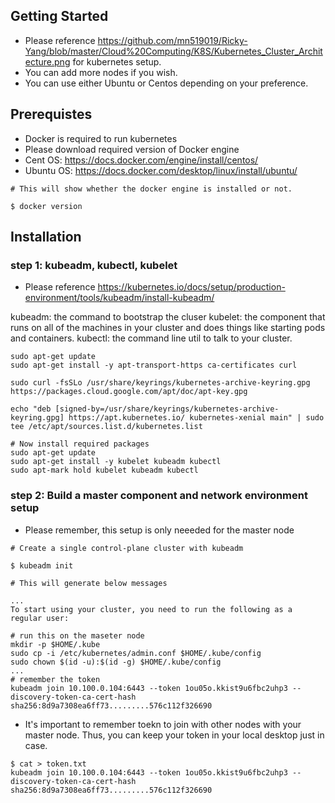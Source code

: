 ## Getting Started
- Please reference https://github.com/mn519019/Ricky-Yang/blob/master/Cloud%20Computing/K8S/Kubernetes_Cluster_Architecture.png for kubernetes setup.
- You can add more nodes if you wish.
- You can use either Ubuntu or Centos depending on your preference.

## Prerequistes
- Docker is required to run kubernetes
- Please download required version of Docker engine 
- Cent OS: https://docs.docker.com/engine/install/centos/
- Ubuntu OS: https://docs.docker.com/desktop/linux/install/ubuntu/

```
# This will show whether the docker engine is installed or not. 

$ docker version
```

## Installation 

### step 1: kubeadm, kubectl, kubelet
- Please reference https://kubernetes.io/docs/setup/production-environment/tools/kubeadm/install-kubeadm/

kubeadm: the command to bootstrap the cluser
kubelet: the component that runs on all of the machines in your cluster and does things like starting pods and containers.
kubectl: the command line util to talk to your cluster.

```
sudo apt-get update
sudo apt-get install -y apt-transport-https ca-certificates curl
```
```
sudo curl -fsSLo /usr/share/keyrings/kubernetes-archive-keyring.gpg https://packages.cloud.google.com/apt/doc/apt-key.gpg

echo "deb [signed-by=/usr/share/keyrings/kubernetes-archive-keyring.gpg] https://apt.kubernetes.io/ kubernetes-xenial main" | sudo tee /etc/apt/sources.list.d/kubernetes.list

# Now install required packages
sudo apt-get update
sudo apt-get install -y kubelet kubeadm kubectl
sudo apt-mark hold kubelet kubeadm kubectl
```
### step 2: Build a master component and network environment setup

- Please remember, this setup is only neeeded for the master node

```
# Create a single control-plane cluster with kubeadm

$ kubeadm init

# This will generate below messages 

...
To start using your cluster, you need to run the following as a regular user:

# run this on the maseter node 
mkdir -p $HOME/.kube
sudo cp -i /etc/kubernetes/admin.conf $HOME/.kube/config
sudo chown $(id -u):$(id -g) $HOME/.kube/config
...
# remember the token 
kubeadm join 10.100.0.104:6443 --token 1ou05o.kkist9u6fbc2uhp3 --discovery-token-ca-cert-hash sha256:8d9a7308ea6ff73.........576c112f326690

```
- It's important to remember toekn to join with other nodes with your master node. Thus, you can keep your token in your local desktop just in case. 

``` 
$ cat > token.txt
kubeadm join 10.100.0.104:6443 --token 1ou05o.kkist9u6fbc2uhp3 --discovery-token-ca-cert-hash sha256:8d9a7308ea6ff73.........576c112f326690
```


